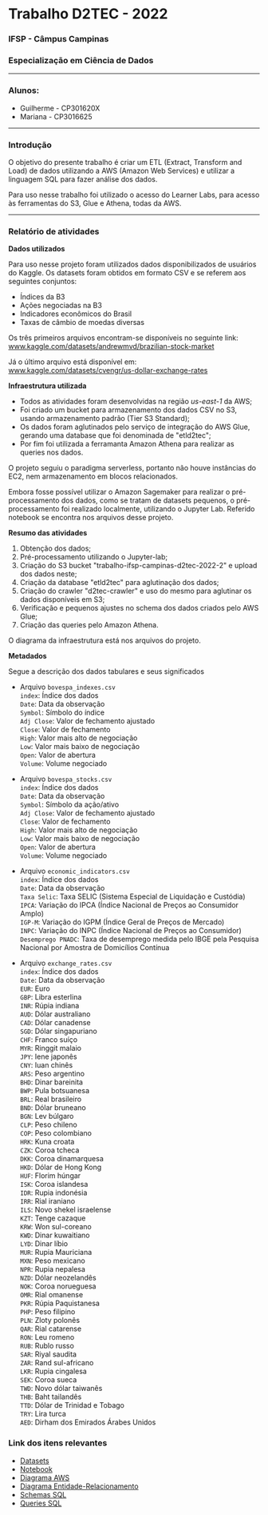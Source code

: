 # Trabalho D2TEC - 2022
### IFSP - Câmpus Campinas
### Especialização em Ciência de Dados

---

### Alunos:
* Guilherme - CP301620X
* Mariana - CP3016625

----
### Introdução

O objetivo do presente trabalho é criar um ETL (Extract, Transform and Load) de dados utilizando a AWS (Amazon Web Services) e utilizar a linguagem SQL para fazer análise dos dados.

Para uso nesse trabalho foi utilizado o acesso do Learner Labs, para acesso às ferramentas do S3, Glue e Athena, todas da AWS.

---
### Relatório de atividades

**Dados utilizados**

Para uso nesse projeto foram utilizados dados disponibilizados de usuários do Kaggle. Os datasets foram obtidos em formato CSV e se referem aos seguintes conjuntos:

* Índices da B3
* Ações negociadas na B3
* Indicadores econômicos do Brasil
* Taxas de câmbio de moedas diversas

Os três primeiros arquivos encontram-se disponíveis no seguinte link: www.kaggle.com/datasets/andrewmvd/brazilian-stock-market

Já o último arquivo está disponível em: www.kaggle.com/datasets/cvengr/us-dollar-exchange-rates

**Infraestrutura utilizada**
* Todos as atividades foram desenvolvidas na região *us-east-1* da AWS;
* Foi criado um bucket para armazenamento dos dados CSV no S3, usando armazenamento padrão (Tier S3 Standard);
* Os dados foram aglutinados pelo serviço de integração do AWS Glue, gerando uma database que foi denominada de "etld2tec";
* Por fim foi utilizada a ferramanta Amazon Athena para realizar as queries nos dados.

O projeto seguiu o paradigma serverless, portanto não houve instâncias do EC2, nem armazenamento em blocos relacionados.

Embora fosse possível utilizar o Amazon Sagemaker para realizar o pré-processamento dos dados, como se tratam de datasets pequenos, o pré-processamento foi realizado localmente, utilizando o Jupyter Lab. Referido notebook se encontra nos arquivos desse projeto.

**Resumo das atividades**

1. Obtenção dos dados;
2. Pré-processamento utilizando o Jupyter-lab;
3. Criação do S3 bucket "trabalho-ifsp-campinas-d2tec-2022-2" e upload dos dados neste;
4. Criação da database "etld2tec" para aglutinação dos dados;
5. Criação do crawler "d2tec-crawler" e uso do mesmo para aglutinar os dados disponíveis em S3;
6. Verificação e pequenos ajustes no schema dos dados criados pelo AWS Glue;
7. Criação das queries pelo Amazon Athena.

O diagrama da infraestrutura está nos arquivos do projeto.

**Metadados** 

Segue a descrição dos dados tabulares e seus significados

* Arquivo `bovespa_indexes.csv`<br>
`index`:  Índice dos dados<br>
`Date`: Data da observação<br>
`Symbol`: Símbolo do índice<br>
`Adj Close`: Valor de fechamento ajustado<br>
`Close`: Valor de fechamento<br>
`High`: Valor mais alto de negociação<br>
`Low`: Valor mais baixo de negociação<br>
`Open`: Valor de abertura<br>
`Volume`: Volume negociado<br>

* Arquivo `bovespa_stocks.csv`<br>
`index`:  Índice dos dados<br>
`Date`: Data da observação<br>
`Symbol`: Símbolo da ação/ativo<br>
`Adj Close`: Valor de fechamento ajustado<br>
`Close`: Valor de fechamento<br>
`High`: Valor mais alto de negociação<br>
`Low`: Valor mais baixo de negociação<br>
`Open`: Valor de abertura<br>
`Volume`: Volume negociado<br>

* Arquivo `economic_indicators.csv`<br>
`index`:  Índice dos dados<br>
`Date`: Data da observação<br>
`Taxa Selic`: Taxa SELIC (Sistema Especial de Liquidação e Custódia)<br>
`IPCA`: Variação do IPCA (Índice Nacional de Preços ao Consumidor Amplo)<br>
`IGP-M`: Variação do IGPM (Índice Geral de Preços de Mercado)<br>
`INPC`: Variação do INPC (Índice Nacional de Preços ao Consumidor)<br>
`Desemprego PNADC`: Taxa de desemprego medida pelo IBGE pela Pesquisa Nacional por Amostra de Domicílios Contínua<br>

* Arquivo `exchange_rates.csv`<br>
`index`:  Índice dos dados<br>
`Date`: Data da observação<br>
`EUR`: Euro<br>
`GBP`: Libra esterlina<br>
`INR`: Rúpia indiana<br>
`AUD`: Dólar australiano<br>
`CAD`: Dólar canadense<br>
`SGD`: Dólar singapuriano<br>
`CHF`: Franco suíço<br>
`MYR`: Ringgit malaio<br>
`JPY`: Iene japonês<br>
`CNY`: Iuan chinês<br>
`ARS`: Peso argentino<br>
`BHD`: Dinar bareinita<br>
`BWP`: Pula botsuanesa<br>
`BRL`: Real brasileiro<br>
`BND`: Dólar bruneano<br>
`BGN`: Lev búlgaro<br>
`CLP`: Peso chileno<br>
`COP`: Peso colombiano<br>
`HRK`: Kuna croata<br>
`CZK`: Coroa tcheca<br>
`DKK`: Coroa dinamarquesa<br>
`HKD`: Dólar de Hong Kong<br>
`HUF`: Florim húngar<br>
`ISK`: Coroa islandesa<br>
`IDR`: Rupia indonésia<br>
`IRR`: Rial iraniano<br>
`ILS`: Novo shekel israelense<br>
`KZT`: Tenge cazaque<br>
`KRW`: Won sul-coreano<br>
`KWD`: Dinar kuwaitiano<br>
`LYD`: Dinar líbio<br>
`MUR`: Rupia Mauriciana<br>
`MXN`: Peso mexicano<br>
`NPR`: Rupia nepalesa<br>
`NZD`: Dólar neozelandês<br>
`NOK`: Coroa norueguesa<br>
`OMR`: Rial omanense<br>
`PKR`: Rúpia Paquistanesa<br>
`PHP`: Peso filipino<br>
`PLN`: Zloty polonês<br>
`QAR`: Rial catarense<br>
`RON`: Leu romeno<br>
`RUB`: Rublo russo<br>
`SAR`: Riyal saudita<br>
`ZAR`: Rand sul-africano<br>
`LKR`: Rupia cingalesa<br>
`SEK`: Coroa sueca<br>
`TWD`: Novo dólar taiwanês<br>
`THB`: Baht tailandês<br>
`TTD`: Dólar de Trinidad e Tobago<br>
`TRY`: Lira turca<br>
`AED`: Dirham dos Emirados Árabes Unidos<br>

### Link dos itens relevantes
- [Datasets](https://github.com/o-guilherme/trabalho_d2tec_2022/tree/main/datasets)
- [Notebook](https://github.com/o-guilherme/trabalho_d2tec_2022/blob/main/Preprocessing%20notebook.ipynb)
- [Diagrama AWS](https://github.com/o-guilherme/trabalho_d2tec_2022/blob/main/Diagrama%20Arquitetura%20AWS.png)
- [Diagrama Entidade-Relacionamento](https://github.com/o-guilherme/trabalho_d2tec_2022/blob/main/Diagrama%20Entidade-Relacionamento.png)
- [Schemas SQL](https://github.com/o-guilherme/trabalho_d2tec_2022/tree/main/schemas)
- [Queries SQL](https://github.com/o-guilherme/trabalho_d2tec_2022/tree/main/queries)
